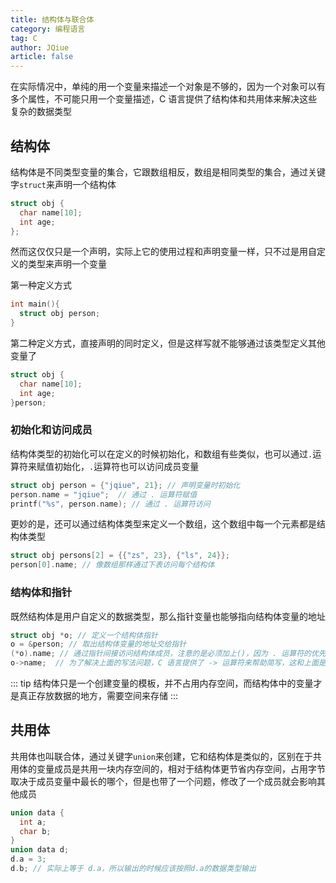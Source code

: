 ```yaml
---
title: 结构体与联合体
category: 编程语言
tag: C
author: JQiue
article: false
---
```


在实际情况中，单纯的用一个变量来描述一个对象是不够的，因为一个对象可以有多个属性，不可能只用一个变量描述，C 语言提供了结构体和共用体来解决这些复杂的数据类型

## 结构体

结构体是不同类型变量的集合，它跟数组相反，数组是相同类型的集合，通过关键字`struct`来声明一个结构体

```c
struct obj {
  char name[10];
  int age;
};
```

然而这仅仅只是一个声明，实际上它的使用过程和声明变量一样，只不过是用自定义的类型来声明一个变量

第一种定义方式

```c
int main(){
  struct obj person;
}
```

第二种定义方式，直接声明的同时定义，但是这样写就不能够通过该类型定义其他变量了

```c
struct obj {
  char name[10];
  int age;
}person;
```

### 初始化和访问成员

结构体类型的初始化可以在定义的时候初始化，和数组有些类似，也可以通过`.`运算符来赋值初始化，`.`运算符也可以访问成员变量

```c
struct obj person = {"jqiue", 21}; // 声明变量时初始化
person.name = "jqiue";  // 通过 . 运算符赋值
printf("%s", person.name); // 通过 . 运算符访问
```

更妙的是，还可以通过结构体类型来定义一个数组，这个数组中每一个元素都是结构体类型

```c
struct obj persons[2] = {{"zs", 23}, {"ls", 24}};
person[0].name; // 像数组那样通过下表访问每个结构体
```

### 结构体和指针

既然结构体是用户自定义的数据类型，那么指针变量也能够指向结构体变量的地址

```c
struct obj *o; // 定义一个结构体指针
o = &person; // 取出结构体变量的地址交给指针
(*o).name; // 通过指针间接访问结构体成员，注意的是必须加上()，因为 . 运算符的优先级高于 * 运算符
o->name;  // 为了解决上面的写法问题，C 语言提供了 -> 运算符来帮助简写，这和上面是等价的
```

::: tip
结构体只是一个创建变量的模板，并不占用内存空间，而结构体中的变量才是真正存放数据的地方，需要空间来存储
:::

## 共用体

共用体也叫联合体，通过关键字`union`来创建，它和结构体是类似的，区别在于共用体的变量成员是共用一块内存空间的，相对于结构体更节省内存空间，占用字节取决于成员变量中最长的哪个，但是也带了一个问题，修改了一个成员就会影响其他成员

```c
union data {
  int a;
  char b;
}
union data d;
d.a = 3;
d.b; // 实际上等于 d.a，所以输出的时候应该按照d.a的数据类型输出
```
